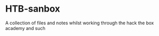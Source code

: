 # HTB-sanbox
A collection of files and notes whilst working through the hack the box academy and such
